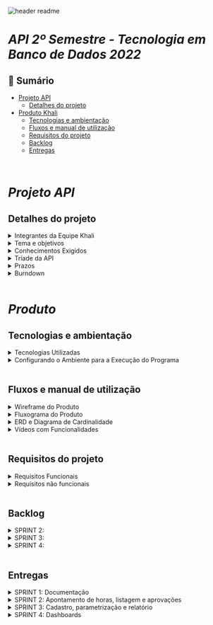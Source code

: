 
![header readme](.Docs/Banners/Novobanner.png?raw=true)
# _**API 2º Semestre - Tecnologia em Banco de Dados 2022**_

## 📍 Sumário
  * [Projeto API](#projeto-api)
    * [Detalhes do projeto](#detalhes-do-projeto)   
  * [Produto Khali](#produto)
    * [Tecnologias e ambientação](#tecnologias-e-ambientação)
    * [Fluxos e manual de utilização](#fluxos-e-manual-de-utilização)
    * [Requisitos do projeto](#requisitos-do-projeto)
    * [Backlog](#backlog)
    * [Entregas](#entregas)

<br>

# _**Projeto API**_

## **Detalhes do projeto**

<details>
<summary> Integrantes da Equipe Khali </summary>
<br>

![people](.Docs/Banners/EquipeNovo.png?raw=true)

| Integrantes | Redes Sociais |
|-------|--------|
|[Jhonatan Lopes](https://github.com/jhonatanlop) | <a href="https://www.linkedin.com/in/jhonatan-oliveira-lopes/" target="_blank"><img src="https://img.shields.io/badge/-LinkedIn-%230077B5?style=for-the-badge&logo=linkedin&logoColor=white" target="_blank"></a> <a href = "mailto:jhooliveira.lopes@gmail.com"><img src="https://img.shields.io/badge/-Gmail-%23333?style=for-the-badge&logo=gmail&logoColor=white" target="_blank"></a> <a href="https://www.instagram.com/jhonatan_lopes_lmao/?next=%2F" target="_blank"><img src="https://img.shields.io/badge/-Instagram-%23E4405F?style=for-the-badge&logo=instagram&logoColor=white" target="_blank"></a> |
| [Marcos Malaquias](https://github.com/Incivius) | <a href="https://www.linkedin.com/in/marcos-malaquias-criatividade-%C3%A9-o-que-me-faz-ser-eu/" target="_blank"><img src="https://img.shields.io/badge/-LinkedIn-%230077B5?style=for-the-badge&logo=linkedin&logoColor=white" target="_blank"></a> <a href = "mailto:vitchenso1@gmail.com"><img src="https://img.shields.io/badge/-Gmail-%23333?style=for-the-badge&logo=gmail&logoColor=white" target="_blank"></a> <a href="https://www.instagram.com/mv.malaquias/?next=%2F" target="blank"><img src="https://img.shields.io/badge/-Instagram-%23E4405F?style=for-the-badge&logo=instagram&logoColor=white" target="_blank"></a> |
| [Naira Maximo](http://github.com/naira-maximo) | <a href="https://www.linkedin.com/in/naira-maximo/" target="_blank"><img src="https://img.shields.io/badge/-LinkedIn-%230077B5?style=for-the-badge&logo=linkedin&logoColor=white" target="_blank"></a> <a href = "mailto:ngpmaximo@gmail.com"><img src="https://img.shields.io/badge/-Gmail-%23333?style=for-the-badge&logo=gmail&logoColor=white" target="_blank"></a> <a href="https://www.instagram.com/nai_maximo/?next=%2F"><img src="https://img.shields.io/badge/-Instagram-%23E4405F?style=for-the-badge&logo=instagram&logoColor=white" target="_blank"></a> |
|[Paulo Granthon](https://github.com/paulo-granthon) | <a href="https://www.linkedin.com/in/paulo-granthon/" target="_blank"><img src="https://img.shields.io/badge/-LinkedIn-%230077B5?style=for-the-badge&logo=linkedin&logoColor=white" target="_blank"></a> <a href = "mailto:pv.granthon@gmail.com"><img src="https://img.shields.io/badge/-Gmail-%23333?style=for-the-badge&logo=gmail&logoColor=white" target="_blank"></a> <a href="https://www.instagram.com/p.granthon/?next=%2F"><img src="https://img.shields.io/badge/-Instagram-%23E4405F?style=for-the-badge&logo=instagram&logoColor=white" target="_blank"></a> |
|[Tânia Cruz](https://github.com/taniacruzz) | <a href="https://www.linkedin.com/in/t%C3%A2nia-cruz-30ab5812a/" target="_blank"><img src="https://img.shields.io/badge/-LinkedIn-%230077B5?style=for-the-badge&logo=linkedin&logoColor=white" target="_blank"></a> <a href = "mailto:tanicruz112@gmail.com"><img src="https://img.shields.io/badge/-Gmail-%23333?style=for-the-badge&logo=gmail&logoColor=white" target="_blank"></a> <a href="https://www.instagram.com/tanicruz_/?next=%2F"><img src="https://img.shields.io/badge/-Instagram-%23E4405F?style=for-the-badge&logo=instagram&logoColor=white" target="_blank"></a> |
|[Igor Cerutti](https://github.com/IgorCeruttiL) |  <a href= - target="_blank"><img src="https://img.shields.io/badge/-LinkedIn-%230077B5?style=for-the-badge&logo=linkedin&logoColor=white" target="_blank"></a> <a href = - ><img src="https://img.shields.io/badge/-Gmail-%23333?style=for-the-badge&logo=gmail&logoColor=white" target="_blank"></a> <a href=- ><img src="https://img.shields.io/badge/-Instagram-%23E4405F?style=for-the-badge&logo=instagram&logoColor=white" target="_blank"></a> |
|[Matheus Almeida](https://github.com/matheusalmsou) |  <a href= - target="_blank"><img src="https://img.shields.io/badge/-LinkedIn-%230077B5?style=for-the-badge&logo=linkedin&logoColor=white" target="_blank"></a> <a href = - ><img src="https://img.shields.io/badge/-Gmail-%23333?style=for-the-badge&logo=gmail&logoColor=white" target="_blank"></a> <a href=- ><img src="https://img.shields.io/badge/-Instagram-%23E4405F?style=for-the-badge&logo=instagram&logoColor=white" target="_blank"></a> |
|[Renato Mendes](https://github.com/RenatoCMMendes) |  <a href= - target="_blank"><img src="https://img.shields.io/badge/-LinkedIn-%230077B5?style=for-the-badge&logo=linkedin&logoColor=white" target="_blank"></a> <a href = - ><img src="https://img.shields.io/badge/-Gmail-%23333?style=for-the-badge&logo=gmail&logoColor=white" target="_blank"></a> <a href=- ><img src="https://img.shields.io/badge/-Instagram-%23E4405F?style=for-the-badge&logo=instagram&logoColor=white" target="_blank"></a> |

</details>

<details>
<summary> Tema e objetivos </summary>
<br>

![problema](.Docs/Banners/ObejtivoFinal.png)

> * Aplicação desktop simples (CRUD).
> * Os requisitos devem proporcionar uma modelagem de Banco de Dados relacional.
> * A primeira entrega não deve envolver acesso ao Banco de Dados.

</details>

<details>
<summary> Conhecimentos Exigidos </summary>
<br>

> * Modelar Banco de Dados relacional
> * Levantar e registrar Requisitos Funcionais e Não Funcionais usando técnicas de Métodos Ágeis e Tradicionais
> * Projetar Arquitetura Lógica do Sistema
> * Implementar Aplicação (com persistência) usando Linguagem de Programação Java Desktop
</details>

<details>
<summary> Tríade da API </summary>
<br>

> * Linguagem de programação I, Modelagem e arquitetura de Banco de dados e Laboratório de desenvolvimento de Banco de Dados.

</details>
<details>

<summary> Prazos </summary>
<br>

- [x] 13/02 a 03/03 - Kick-off
- [x] 13/03 a 02/04 - Sprint 1
- [ ] 03/04 a 23/04 - Sprint 2
- [ ] 24/04 a 14/05 - Sprint 3
- [ ] 15/05 a 04/06 - Sptint 4
- [ ] 13/06 a 14/06 - Feira de soluções

</details>
<details>
<summary> Burndown </summary>
<br>

![image](https://user-images.githubusercontent.com/79020769/229327304-5cb05add-b94f-427b-b283-424a713b270d.png)

</details>
<br> 

# __*Produto*__

## **Tecnologias e ambientação**
<details>
<summary> Tecnologias Utilizadas </summary>
<br> 

![tools](.Docs/Banners/TecnologiaNovo.png?raw=true)

</details>

<details>
<summary> Configurando o Ambiente para a Execução do Programa </summary>
<br>

~~~java
Insira o código aqui: 
~~~

#### Digite em seu terminal os seguintes comandos:

~~~java
Insira o código aqui: 
~~~

</details>

<br>

## **Fluxos e manual de utilização**

<details>
<summary> Wireframe do Produto </summary>

> * Fluxo do Usuário Colaborador

https://user-images.githubusercontent.com/79020769/229376542-6ad0b8f7-d61d-47ab-93f5-1e40b159c8b6.mp4

> * Fluxo do Usuário Gestor

https://user-images.githubusercontent.com/79020769/229377143-7fabf142-0ccc-4ced-8f6c-5239deaa65c8.mp4

> * Fluxo do Usuário Administrador

https://user-images.githubusercontent.com/79020769/229377162-bf07ebee-5a1c-4112-8bb1-ec22e0e94deb.mp4

<br>

> * [Wireframe completo no Figma](https://www.figma.com/file/Dj52xC9ivRB9TjDVtDcgh0/Wireframe_v2?node-id=36-1404&t=OMK6y94PUaXhuzYY-0)

<br>


</details>

<details>
<summary> Fluxograma do Produto </summary>
<br>

[Figma](https://www.figma.com/file/CUEYlQV55LTSTeZUouoDqS/Fluxograma---API---2RP?node-id=1%3A2&t=uiDU6QFHUE06Vi8n-1)
![Fluxograma - API - 2RP](.Docs/Fluxograma%20-%20API%20-%202RP.png)

</details>

<details>
<summary> ERD e Diagrama de Cardinalidade </summary>
<br>

> ![31/03/2023 Release V3.0](https://user-images.githubusercontent.com/111443621/229374376-0243e7ee-ed4f-40a4-8f63-1688f1b6abce.png)

> ![31/03/2023 Release V3.0](.Docs/ERD/Diagrama%20de%20Cardinalidade.png)  

</details>

<details>
<summary> Vídeos com Funcionalidades </summary>
<br> 

> * 

</details>

<br>

## **Requisitos do projeto**

<details>
<summary> Requisitos Funcionais </summary>
<br>

> * Usuários devem ter perfis diferentes: administrador (acesso as informações de parametrização,
extração de relatórios e aprovação), gestor (aprovação e lançamento) e colaborador (apontar
horas);
> * Apontamento de horas extras e classificação das horas;
> * Lançamento de horas de sobreaviso;
> * No lançamento da hora extra especificar cliente, CR (centro de resultado), projeto, solicitante e
justificativa;
> * Cadastro de clientes e CRs;
> * Recurso para aprovação de horas extras executadas;
> * Parametrização de sistema (período de fechamento das horas, percentual de classificação das
horas extras e adicional noturno juntamente com as verbas salariais, definição dos horários de
início e fim de horas noturnas);
> * Extração de relatório csv de todos os colaboradores com as horas trabalhadas (matrícula, nome,
verba, quantidade de horas, cliente, CR, projeto, justificativa);
> * Aplicar regras de horas extras e sobreavisos na extração (classificação de HEs e cálculo do
sobreaviso considerando as HEs conflitantes);
> * Dashboard com acompanhamento em tempo real das horas extras executadas com filtro cliente,
CR e colaborador.
</details>

<details>
<summary> Requisitos não funcionais </summary>
<br>

> * Linguagem Java (requisito Fatec)
> * Banco de Dados Relacional (requisito Fatec)
> * Documentações
</details>
<br> 

## **Backlog**

<details>
<summary> SPRINT 2: </summary>


| COMO UM | PRECISO SER CAPAZ DE | PARA | PRIORIDADE |
|---------|----------------------|------|------------|
| Colaborador e Gestor | apontar as minhas horas extras e sobreavisos no sistema | que meu salário seja corretamente calculado. | 1 | 
| Colaborador e Gestor | consultar o meu histórico de apontamentos | acompanhar se foram registradores corretamente. | 2 |
| Gestor | consultar o histórico de apontamentos da(s) minha(s) squad(s) | facilitar o controle dos respectivos horas extras e sobreavisos feitos. | 3 |
| Administrador | acessar os apontamentos de hora extra e sobreaviso de cada colaborador | melhor acompanhamento do respectivo período trabalhado. | 4 |
| Gestor | aprovar ou rejeitar os apontamentos de hora extra e sobreaviso dos colaboradores da(s) minha(s) squad(s) | barrar apontamentos inválidos. | 5 |
| Colaborador | acessar a justificativa fornecida pelo meu gestor caso meu apontamento de hora extra ou sobreaviso seja recusado | que eu possa corrigi-lo. | 6 |
| Colaborador e Gestor | acessar o estado dos meus apontamentos de hora extra e sobreaviso | ser capaz de estimar minha remuneração. | 7 |
| Administrador | visualizar os apontamentos que foram previamente aprovadoas pelos gestores | atender com o que foi combinado com os respectivos clientes. | 8 |

</details>

<details>

<summary> SPRINT 3: </summary>
 
 | COMO UM | PRECISO SER CAPAZ DE | PARA | PRIORIDADE |
 |---------|----------------------|------|------------|
 | Administrador | cadastrar colaboradores, gestores e administradores | que eu possa designá-los às permissões corretas no sistema. | 1 |
 | Administrador | cadastrar squads incluindo seus respectivos colaboradores e gestor | que os apontamentos sejam corretamente associados aos Centros de Resultado. |  2|
 | Administrador | cadastrar clientes e seus respectivos projetos | que sejam referenciados durante o apontamento de horas extras e sobreavisos. | 3 |
 | Administrador | configurar os parâmetros do sistema | que meus colaboradores sejam remunerados corretamente. | 4 |
 | Administrador | gerar relatórios CSV contendo as horas trabalhadas dos meus colaboradores | ter acesso aos dados fora do sistema. | 5 |

</details>

</details>

<details>
<summary> SPRINT 4: </summary>
 
 | COMO UM | PRECISO SER CAPAZ DE | PARA | PRIORIDADE |
 |---------|----------------------|------|------------|
 | Administrador | acessar um Dashboard com informações da jornada de trabalho de todos os meus colaboradores | melhor visualização e tratamento dos dados. | 1 |
 | Colaborador e Gestor | acessar um Dashboard com informações da minha jornada de trabalho | melhor visualização e tratamento dos dados. | 2 |

</details>

<br>

## **Entregas**

<details>
<summary> SPRINT 1: Documentação </summary>

> * Fluxograma.  
> * Wireframe.  
> * ERD e Diagrama de Entidade Relacionamento com Cardinalidade. 
> * Backlog por Sprint.
> * Burndown. 

</details>

<details>
<summary> SPRINT 2: Apontamento de horas, listagem e aprovações </summary>

> * Criação do sistema de apontamento de horas extras e sobreavisos pelos colaboradores e gestores.  
> * Listagem, para colaborador e gestor, dos seus próprios apontamentos.
> * Listagem, para gestor, dos apontamentos lançados pela(s) sua(s) squad(s).
> * Funcionalidade de avaliação dos apontamentos pelo gestor.  
> * Funcionalidade de retorno para colaborador do status do seu apontamento (pendente, aprovado ou reprovado) e feedback. 
> * Funcionalidade de listagem para administrador dos apontamentos previamente aprovados pelo gestor.

</details>

<details>
<summary> SPRINT 3: Cadastro, parametrização e relatório </summary>

> * Sistema de cadastro de colaboradores, gestores e administradores.  
> * Sistema de cadastro de squads.  
> * Sistema de cadastro de clientes e projetos.  
> * Funcionalidade de parametrização do sistema.  
> * Funcionalidade de geração de relatórios CSV para o administrador.  

</details>

<details>
<summary> SPRINT 4: Dashboards </summary>

> * Criação do Dashboard de colaborador.  
> * Criação do Dashboard de gestor.  
> * Criação do Dashboard de administrador.  

</details>

